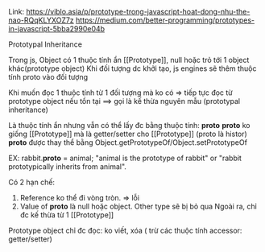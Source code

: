 Link: https://viblo.asia/p/prototype-trong-javascript-hoat-dong-nhu-the-nao-RQqKLYXOZ7z
https://medium.com/better-programming/prototypes-in-javascript-5bba2990e04b

Prototypal Inheritance

Trong js, Object có 1 thuộc tính ẩn [[Prototype]], null hoặc trỏ tới 1 object khác(prototype object)
Khi đối tượng dc khởi tạo, js engines sẽ thêm thuộc tính proto vào đối tượng

Khi muốn đọc 1 thuộc tính từ 1 đối tượng mà ko có => tiếp tực đọc từ prototype object nếu tồn tại ==> gọi là kế thừa nguyên mẫu (prototypal inheritance)

Là thuộc tính ẩn nhưng vẫn có thể lấy đc bằng thuộc tính: **proto**
**proto** ko giống [[Prototype]] mà là getter/setter cho [[Prototype]] (proto là histor)
**proto** được thay thể bằng Object.getPrototypeOf/Object.setPrototypeOf

EX: rabbit.**proto** = animal;
"animal is the prototype of rabbit" or "rabbit prototypically inherits from animal".

Có 2 hạn chế:

1. Reference ko thể đi vòng tròn. => lỗi
2. Value of **proto** là null hoặc object. Other type sẽ bị bỏ qua
   Ngoài ra, chỉ đc kế thừa từ 1 [[Prototype]]

Prototype object chỉ đc đọc: ko viết, xóa ( trừ các thuộc tính accessor: getter/setter)
